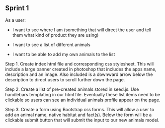 ## Sprint 1

  As a user:

*  I want to see where I am (something that will direct the user and tell them what kind of product they are using)

*  I want to see a list of different animals

*  I want to be able to add my own animals to the list

Step 1. Create index html file and corresponding css stylesheet. This will include a large banner
created in photoshop that includes the apps name, description and an image. Also included is
a downward arrow below the description to direct users to scroll further down the page.

Step 2. Create a list of pre-created animals stored in seed.js. Use handlebars templating in our html file. Eventually these list items need to be clickable so users can see an individual animals profile appear on the page.

Step 3. Create a form using Bootstrap css forms. This will allow a user to add an animal name,
native habitat and fact(s). Below the form will be a clickable submit button that will submit the
input to our new animals model.
